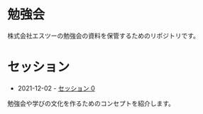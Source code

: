 # 勉強会
株式会社エスツーの勉強会の資料を保管するためのリポジトリです。

# セッション

* 2021-12-02 - [セッション 0](./sessions/2021-12-02.md)

勉強会や学びの文化を作るためのコンセプトを紹介します。

